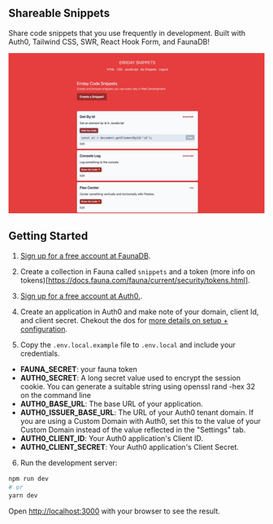 ## Shareable Snippets

Share code snippets that you use frequently in development. Built with Auth0, Tailwind CSS, SWR, React Hook Form, and FaunaDB!

![Application Demo](./images/cover.jpg)

## Getting Started

1. [Sign up for a free account at FaunaDB](http://bit.ly/jqqfauna).

2. Create a collection in Fauna called `snippets` and a token (more info on tokens)[https://docs.fauna.com/fauna/current/security/tokens.html].

3. [Sign up for a free account at Auth0.](http://bit.ly/jqqauth0).

4. Create an application in Auth0 and make note of your domain, client Id, and client secret. Chekout the dos for [more details on setup + configuration](https://github.com/auth0/nextjs-auth0).

5. Copy the `.env.local.example` file to `.env.local` and include your credentials.

- **FAUNA_SECRET**: your fauna token
- **AUTH0_SECRET**: A long secret value used to encrypt the session cookie. You can generate a suitable string using openssl rand -hex 32 on the command line
- **AUTH0_BASE_URL**: The base URL of your application.
- **AUTH0_ISSUER_BASE_URL**: The URL of your Auth0 tenant domain. If you are using a Custom Domain with Auth0, set this to the value of your Custom Domain instead of the value reflected in the "Settings" tab.
- **AUTH0_CLIENT_ID**: Your Auth0 application's Client ID.
- **AUTH0_CLIENT_SECRET**: Your Auth0 application's Client Secret.

6. Run the development server:

```bash
npm run dev
# or
yarn dev
```

Open [http://localhost:3000](http://localhost:3000) with your browser to see the result.
